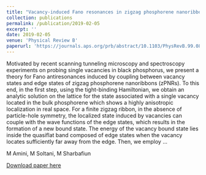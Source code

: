 ```yaml
---
title: "Vacancy-induced Fano resonances in zigzag phosphorene nanoribbons"
collection: publications
permalink: /publication/2019-02-05
excerpt: ''
date: 2019-02-05
venue: 'Physical Review B'
paperurl: 'https://journals.aps.org/prb/abstract/10.1103/PhysRevB.99.085403'
---
```

Motivated by recent scanning tunneling microscopy and spectroscopy experiments on probing single vacancies in black phosphorus, we present a theory for Fano antiresonances induced by coupling between vacancy states and edge states of zigzag phosphorene nanoribbons (zPNRs). To this end, in the first step, using the tight-binding Hamiltonian, we obtain an analytic solution on the lattice for the state associated with a single vacancy located in the bulk phosphorene which shows a highly anisotropic localization in real space. For a finite zigzag ribbon, in the absence of particle-hole symmetry, the localized state induced by vacancies can couple with the wave functions of the edge states, which results in the formation of a new bound state. The energy of the vacancy bound state lies inside the quasiflat band composed of edge states when the vacancy locates sufficiently far away from the edge. Then, we employ …

M Amini, M Soltani, M Sharbafiun

[Download paper here](https://journals.aps.org/prb/abstract/10.1103/PhysRevB.99.085403)
